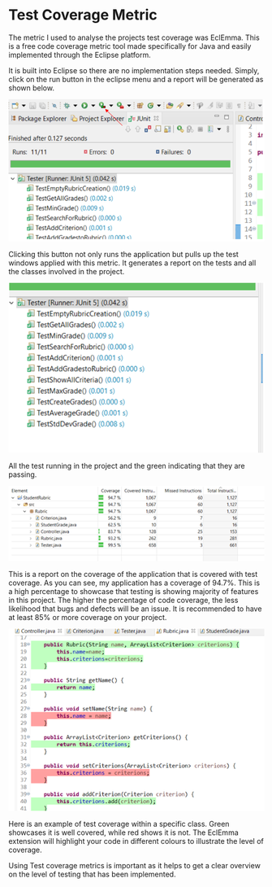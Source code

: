 # Test Coverage Metric

The metric I used to analyse the projects test coverage was EclEmma. This is a free code coverage metric tool made specifically for Java and easily implemented through the Eclipse platform. 

It is built into Eclipse so there are no implementation steps needed. Simply, click on the run button in the eclipse menu and a report will be generated as shown below.


![Image not loading](images/TestRun.png)



Clicking this button not only runs the application but pulls up the test windows applied with this metric. It generates a report on the tests and all the classes involved in the project.


![Image of TDD Process ](images/TestList.png)


All the test running in the project and the green indicating that they are passing.


![Image of TDD Process ](images/Coverage.png)


This is a report on the coverage of the application that is covered with test coverage. As you can see, my application has a coverage of 94.7%. This is a high percentage to showcase that testing is showing majority of features in this project. The higher the percentage of code coverage, the less likelihood that bugs and defects will be an issue. It is recommended to have at least 85% or more coverage on your project.


![Image of TDD Process ](images/Example.png)


Here is an example of test coverage within a specific class. Green showcases it is well covered, while red shows it is not. The EclEmma extension will highlight your code in different colours to illustrate the level of coverage.

Using Test coverage metrics is important as it helps to get a clear overview on the level of testing that has been implemented. 
